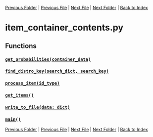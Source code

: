 [Previous Folder](../foraging/foraging_category_infobox.md) | [Previous File](item_consumables.md) | [Next File](item_distribution.md) | [Next Folder](lists/item_list.md) | [Back to Index](../../index.md)

# item_container_contents.py

## Functions

### [`get_probabilities(container_data)`](https://github.com/Vaileasys/pz-wiki_parser/blob/main/scripts/items/item_container_contents.py#L24)
### [`find_distro_key(search_dict, search_key)`](https://github.com/Vaileasys/pz-wiki_parser/blob/main/scripts/items/item_container_contents.py#L96)
### [`process_item(id_type)`](https://github.com/Vaileasys/pz-wiki_parser/blob/main/scripts/items/item_container_contents.py#L103)
### [`get_items()`](https://github.com/Vaileasys/pz-wiki_parser/blob/main/scripts/items/item_container_contents.py#L119)
### [`write_to_file(data: dict)`](https://github.com/Vaileasys/pz-wiki_parser/blob/main/scripts/items/item_container_contents.py#L141)
### [`main()`](https://github.com/Vaileasys/pz-wiki_parser/blob/main/scripts/items/item_container_contents.py#L200)


[Previous Folder](../foraging/foraging_category_infobox.md) | [Previous File](item_consumables.md) | [Next File](item_distribution.md) | [Next Folder](lists/item_list.md) | [Back to Index](../../index.md)
